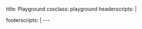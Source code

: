 title: Playground
cssclass: playground
headerscripts: |
  <link rel="stylesheet" type="text/css" href="/css/samples.css" />
footerscripts: |
  <script src="/libs/ace.js" type="text/javascript" charset="utf-8"></script>
  <script src="/libs/Chart.min.js" type="text/javascript" charset="utf-8"></script>
  <script src="/libs/noder.dev.min.js">
    {
      packaging: {
        baseUrl: "/",
        preprocessors: [{
          pattern: /\.hsp$/,
          module: "hsp/compiler/compile"
        }, {
          pattern: /^(?!hsp\/|libs\/).*\.js$/,
          module: "hsp/transpiler/transpile"
        }]
      },
      resolver: {
        "default" : {
          "uglify-js" : "/libs/uglify-js"
        }
      }
    }
  </script>
  <script src="/dist/<%=version%>/hashspace-noder.min.js" type="text/javascript"></script>
  <script src="/dist/<%=version%>/hashspace-noder-compiler.min.js" type="text/javascript"></script>
  <script type="noder">
    var Playground = require("/playground/playground");
    var pg = new Playground("main");
    pg.showSample(0);
  </script>
---

<div id="main"></div>
